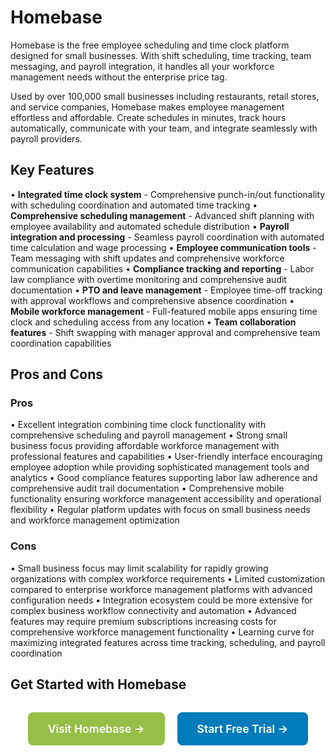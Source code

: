 # Homebase

Homebase is the free employee scheduling and time clock platform designed for small businesses. With shift scheduling, time tracking, team messaging, and payroll integration, it handles all your workforce management needs without the enterprise price tag.

Used by over 100,000 small businesses including restaurants, retail stores, and service companies, Homebase makes employee management effortless and affordable. Create schedules in minutes, track hours automatically, communicate with your team, and integrate seamlessly with payroll providers.

## Key Features

• **Integrated time clock system** - Comprehensive punch-in/out functionality with scheduling coordination and automated time tracking
• **Comprehensive scheduling management** - Advanced shift planning with employee availability and automated schedule distribution
• **Payroll integration and processing** - Seamless payroll coordination with automated time calculation and wage processing
• **Employee communication tools** - Team messaging with shift updates and comprehensive workforce communication capabilities
• **Compliance tracking and reporting** - Labor law compliance with overtime monitoring and comprehensive audit documentation
• **PTO and leave management** - Employee time-off tracking with approval workflows and comprehensive absence coordination
• **Mobile workforce management** - Full-featured mobile apps ensuring time clock and scheduling access from any location
• **Team collaboration features** - Shift swapping with manager approval and comprehensive team coordination capabilities

## Pros and Cons

### Pros
• Excellent integration combining time clock functionality with comprehensive scheduling and payroll management
• Strong small business focus providing affordable workforce management with professional features and capabilities
• User-friendly interface encouraging employee adoption while providing sophisticated management tools and analytics
• Good compliance features supporting labor law adherence and comprehensive audit trail documentation
• Comprehensive mobile functionality ensuring workforce management accessibility and operational flexibility
• Regular platform updates with focus on small business needs and workforce management optimization

### Cons
• Small business focus may limit scalability for rapidly growing organizations with complex workforce requirements
• Limited customization compared to enterprise workforce management platforms with advanced configuration needs
• Integration ecosystem could be more extensive for complex business workflow connectivity and automation
• Advanced features may require premium subscriptions increasing costs for comprehensive workforce management functionality
• Learning curve for maximizing integrated features across time tracking, scheduling, and payroll coordination

## Get Started with Homebase

<div style="text-align: center; margin: 2rem 0;">
  <a href="https://joinhomebase.com" target="_blank" rel="noopener noreferrer" style="display: inline-block; background: #96BF47; color: white; padding: 1rem 2rem; text-decoration: none; border-radius: 8px; font-weight: 600; font-size: 1.1rem; margin-right: 1rem;">Visit Homebase →</a>
  <a href="https://joinhomebase.com/get-started" target="_blank" rel="noopener noreferrer" style="display: inline-block; background: #007cba; color: white; padding: 1rem 2rem; text-decoration: none; border-radius: 8px; font-weight: 600; font-size: 1.1rem;">Start Free Trial →</a>
</div>